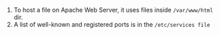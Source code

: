 1. To host a file on Apache Web Server, it uses files inside `/var/www/html` dir.
2. A list of well-known and registered ports is in the `/etc/services file`
